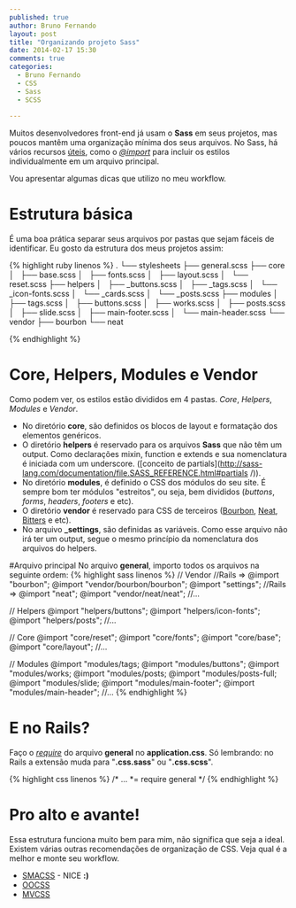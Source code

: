 ```yaml
---
published: true
author: Bruno Fernando
layout: post
title: "Organizando projeto Sass"
date: 2014-02-17 15:30
comments: true
categories:
  - Bruno Fernando
  - CSS
  - Sass
  - SCSS
  
---
```

Muitos desenvolvedores front-end já usam o **Sass** em seus projetos, mas poucos mantêm uma organização mínima dos seus arquivos. No Sass, há vários recursos [úteis](http://sass-lang.com/documentation/file.SASS_REFERENCE.html), como o [*@import*](http://sass-lang.com/documentation/file.SASS_REFERENCE.html#import) para incluir os estilos individualmente em um arquivo principal.

<!-- more -->

Vou apresentar algumas dicas que utilizo no meu workflow.

# Estrutura básica
É uma boa prática separar seus arquivos por pastas que sejam fáceis de identificar. Eu gosto da estrutura dos meus projetos assim:

{% highlight ruby linenos %}
.
└── stylesheets
    ├── general.scss
    ├── core
    │   ├── base.scss
    │   ├── fonts.scss
    │   ├── layout.scss
    │   └── reset.scss
    ├── helpers
    │   ├── _buttons.scss
    │   ├── _tags.scss
    │   └── _icon-fonts.scss
    │   └── _cards.scss
    │   └── _posts.scss
    ├── modules
    │   ├── tags.scss
    │   ├── buttons.scss
    │   ├── works.scss
    │   ├── posts.scss
    │   ├── slide.scss
    │   ├── main-footer.scss
    │   └── main-header.scss
    └── vendor
        ├── bourbon
        └── neat

{% endhighlight %}

# Core, Helpers, Modules e Vendor
Como podem ver, os estilos estão divididos em 4 pastas. *Core*, *Helpers*, *Modules* e *Vendor*.

  - No diretório **core**, são definidos os blocos de layout e formatação dos elementos genéricos.
  - O diretório **helpers** é reservado para os arquivos **Sass** que não têm um output. Como declarações mixin, function e extends e sua nomenclatura é iniciada com um underscore.  ([conceito de partials](http://sass-lang.com/documentation/file.SASS_REFERENCE.html#partials /)).
  - No diretório **modules**, é definido o CSS dos módulos do seu site. É sempre bom ter módulos "estreitos", ou seja, bem divididos (*buttons*, *forms*, *headers*, *footers* e etc).
  - O diretório **vendor** é reservado para CSS de terceiros ([Bourbon](http://bourbon.io/), [Neat](http://neat.bourbon.io/), [Bitters](http://bitters.bourbon.io/) e etc).
  - No arquivo **_settings**, são definidas as variáveis. Como esse arquivo não irá ter um output, segue o mesmo princípio da nomenclatura dos arquivos do helpers.

#Arquivo principal
No arquivo **general**, importo todos os arquivos na seguinte ordem:
{% highlight sass linenos %}
  // Vendor
  //Rails => @import "bourbon";
  @import "vendor/bourbon/bourbon";
  @import "settings";
  //Rails => @import "neat";
  @import "vendor/neat/neat";
  //...

  // Helpers
  @import "helpers/buttons";
  @import "helpers/icon-fonts";
  @import "helpers/posts";
  //...

  // Core
  @import "core/reset";
  @import "core/fonts";
  @import "core/base";
  @import "core/layout";
  //...

  // Modules
  @import "modules/tags;
  @import "modules/buttons";
  @import "modules/works;
  @import "modules/posts;
  @import "modules/posts-full;
  @import "modules/slide;
  @import "modules/main-footer";
  @import "modules/main-header";
  //...
{% endhighlight %}

# E no Rails?
Faço o *[require](http://guides.rubyonrails.org/asset_pipeline.html)* do arquivo **general** no **application.css**. Só lembrando: no Rails a extensão muda para "**.css.sass**" ou "**.css.scss**".

{% highlight css linenos %}
/* ...
 *= require general
 */
{% endhighlight %}


# Pro alto e avante!

Essa estrutura funciona muito bem para mim, não significa que seja a ideal. Existem várias outras recomendações de organização de CSS. Veja qual é a melhor e monte seu workflow.

- [SMACSS](http://smacss.com) - NICE **:)**
- [OOCSS](http://oocss.org)
- [MVCSS](http://mvcss.github.io)

